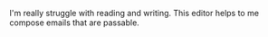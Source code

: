 I'm really struggle with reading and writing. This editor helps to me compose
emails that are passable.
